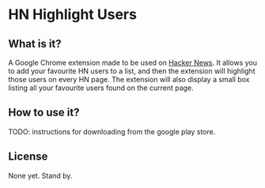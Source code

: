 # HN Highlight Users

## What is it?
A Google Chrome extension made to be used on [Hacker News](https://news.ycombinator.com/). It allows you to add your favourite HN users to a list, and then the extension will highlight those users on every HN page. The extension will also display a small box listing all your favourite users found on the current page.

## How to use it?
TODO: instructions for downloading from the google play store.

## License
None yet. Stand by.